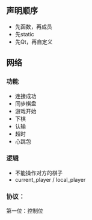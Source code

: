 ## 声明顺序

- 先函数，再成员
- 先static
- 先Qt，再自定义

## 网络

### 功能

- 连接成功
- 同步棋盘
- 游戏开始
- 下棋
- 认输
- 超时
- 心跳包

### 逻辑

- 不能操作对方的棋子
- current_player / local_player

### 协议：

第一位：控制位
